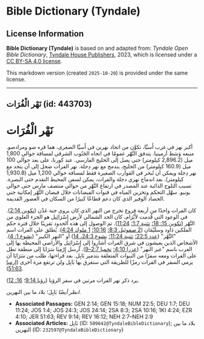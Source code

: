 # Bible Dictionary (Tyndale)

## License Information

**Bible Dictionary (Tyndale)** is based on and adapted from: _Tyndale Open Bible Dictionary_, [Tyndale House Publishers](https://tyndaleopenresources.com/), 2023, which is licensed under a [CC BY-SA 4.0 license](https://creativecommons.org/licenses/by-sa/4.0/legalcode.en).

This markdown version (created `2025-10-20`) is provided under the same license.



--------------------------------

## نَهْر الْفُرَات (id: 443703)

نَهْر الْفُرَات
===============

أكبر نهر في غرب أَسيَّا، تكوَّن من اتحاد نهرين في أَسيَّا الصغرى، هما قره صو ومرادصو. منبعه وَسَط أرمينيا. يتدفق النَّهْر عمومًا في اتجاه الجَنُوب الشرقي لمسافة حوالي 1,800 ميل (2,896\.2 كيلومتر) حتى يصل إلى الخليج الفارسي. عند كورنا، على بعد حوالي 100 ميل (160\.9 كيلومتر) من الخليج، يندمج مع نهر دِجلة. نهر الفرات ضحل إلى أن يتحد مع نهر دِجلة ويمكن أن تُبحر في القوارب الصغيرة فقط لمسافة حوالي 1,200 ميل (1,930\.8 كيلومتر). بعد اندماج نهري دجلة والفرات، يمكن لسفن المحيط التقدم حتى البصرة. تسبب الثلوج الذائبة عند المصدر في ارتفاع النَّهْرِ من حوالي منتصف مارس حتى حوالي يونيو. سهَّل التحكم وتخزين المياه في قنوات الفيضانات خلال فيضان النَّهْر إمكانية جني الحصاد الوفير الذي كان دعم قطاعًا كبيرًا من السكان في العصور القديمة.

كان الفرات واحدًا من أربعة فروع تخرج من النهر الذي كان يروي جنة عَدْن ([تكوين 2:14](https://ref.ly/Gen2:14)). في الوعود التي قُدمت لأَبْرَام، كان الحد الشمالي لأرض إِسْرَائِيل هو الجزء العلوي من النَّهْر ([تكوين 15: 18؛](https://ref.ly/Gen15:18) [تثنية 1:7؛](https://ref.ly/Deut1:7) [11:24](https://ref.ly/Deut11:24)). تم الوصول إلى هذه الحدود تقريبًا خلال فترة حكم الملكين دَاود وسلَيْمَان ([2 صموئيل 8:3؛](https://ref.ly/2Sam8:3) [10:16؛](https://ref.ly/2Sam10:16) [1 ملوك 4:24](https://ref.ly/1Kgs4:24)). يُطلق على الفرات اسم "النَّهْر" ([عدد 22:5؛](https://ref.ly/Num22:5) [تثنية 11:24؛](https://ref.ly/Deut11:24) [يشوع 24:3، 14](https://ref.ly/Josh24:3,Josh24:14)) أو "النهر الكبير" ([يشوع 1: 4](https://ref.ly/Josh1:4)). الأشخاص الذين يعيشون في شرق الفرات أشاروا إلى إِسْرَائِيل والأراضي المحيطة بها إلى الغرب باسم "عبر النهر" ([عزرا 4:10؛](https://ref.ly/Ezra4:10) [نحميا 2:7–9](https://ref.ly/Neh2:7-Neh2:9)). أرسل إِرْمِيَا سَرَايَا إلى منطقة تطل على الفرات ومعه سفرًا من النبوات المتعلقة بتدمير بَابِل. بعد قراءتها، طلب من سَرَايَا أن يرمي السفر في الفرات رمزًا للطريقة التي ستغرق بها بَابِل ولن ترتفع مرة أخرى ([إرميا 51:63](https://ref.ly/Jer51:63)).

يرد ذكر نهر الفرات مرتين في سفر الرؤيا ([رؤيا 9:14](https://ref.ly/Rev9:14)؛ [16: 12](https://ref.ly/Rev16:12)).

*انظر أيضًا* بَابِلَ؛ بلاد ما بين النهرين.

* **Associated Passages:** GEN 2:14; GEN 15:18; NUM 22:5; DEU 1:7; DEU 11:24; JOS 1:4; JOS 24:3; JOS 24:14; 2SA 8:3; 2SA 10:16; 1KI 4:24; EZR 4:10; JER 51:63; REV 9:14; REV 16:12; NEH 2:7–NEH 2:9
* **Associated Articles:** بَابِل (ID: `509642@TyndaleBibleDictionary`); بلاد ما بين النهرين (ID: `232597@TyndaleBibleDictionary`)

